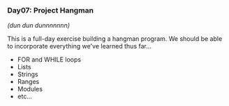 ### Day07: Project Hangman
<i>(dun dun dunnnnnnn)</i>

This is a full-day exercise building a hangman program.
We should be able to incorporate everything we've learned
thus far...
- FOR and WHILE loops
- Lists
- Strings
- Ranges
- Modules
- etc...